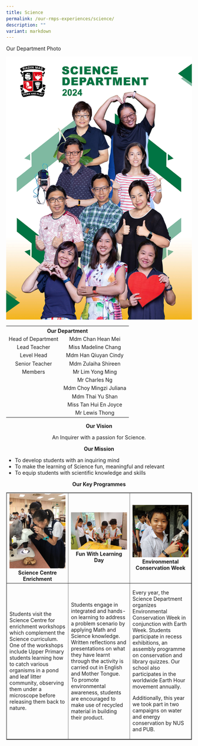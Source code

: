```yaml
---
title: Science
permalink: /our-rmps-experiences/science/
description: ""
variant: markdown
---
```

<p>Our Department Photo</p>
<img src="/images/2024/Dept/Science_24.jpg">
<table>
<tbody>
<tr>
<th style="text-align: center;" colspan="2">Our&nbsp;Department</th>
</tr>
<tr>
<td style="text-align: center;">Head of Department</td>
<td style="text-align: center;">Mdm Chan Hean Mei</td>
</tr>
<tr>
<td style="text-align: center;">Lead Teacher</td>
<td style="text-align: center;">Miss Madeline Chang</td>
</tr>
<tr>
<td style="text-align: center;">Level Head</td>
<td style="text-align: center;">Mdm Han Qiuyan Cindy</td>
</tr>
<tr>
<td style="text-align: center;">Senior Teacher</td>
<td style="text-align: center;">Mdm Zulaiha Shireen</td>
</tr>
<tr>
<td style="text-align: center;">Members</td>
<td style="text-align: center;">Mr Lim Yong Ming</td>
</tr>
	<tr>
<td style="text-align: center;">&nbsp;</td>
<td style="text-align: center;">Mr Charles Ng</td>
</tr>
<tr>
<td style="text-align: center;">&nbsp;</td>
<td style="text-align: center;">Mdm Choy Mingzi Juliana</td>
</tr>
<tr>
<td style="text-align: center;">&nbsp;</td>
<td style="text-align: center;">Mdm Thai Yu Shan</td>
</tr>
<tr>
<td style="text-align: center;">&nbsp;</td>
<td style="text-align: center;">Miss Tan Hui En Joyce</td>
</tr>
<tr>
<td style="text-align: center;">&nbsp;</td>
<td style="text-align: center;">Mr Lewis Thong</td>
</tr>
</tbody>
</table>
<p style="text-align: center;"><strong>Our Vision</strong></p>
<p style="text-align: center;">An Inquirer with a passion for Science.</p>
<p style="text-align: center;"><strong>Our Mission</strong></p>
<ul>
<li>To develop students with an inquiring mind</li>
<li>To make the learning of Science fun, meaningful and relevant</li>
<li>To equip students with scientific knowledge and skills</li>
</ul>
<p style="text-align: center;"><strong>Our Key Programmes</strong></p>
<table style="border-collapse: collapse; width: 100%;" border="1">
<tbody>
<tr>
<td style="width: 33.3333%; text-align: center;"><img src="/images/sci1.jpg"><strong>Science Centre Enrichment</strong></td>
<td style="width: 33.3333%; text-align: center;"><img src="/images/sci2.jpg">
<div><strong>Fun With Learning Day</strong></div>
</td>
<td style="width: 33.3333%; text-align: center;"><img src="/images/sci3.jpg"><strong>Environmental Conservation Week</strong></td>
</tr>
<tr>
<td style="width: 33.3333%;">
<p>Students visit the Science Centre for enrichment workshops which complement the Science curriculum. One of the workshops include Upper Primary students learning how to catch various organisms in a pond and leaf litter community, observing them under a microscope before releasing them back to nature.</p>
</td>
<td style="width: 33.3333%;">
<p>Students engage in integrated and hands-on learning to address a problem scenario by applying Math and Science knowledge. Written reflections and presentations on what they have learnt through the activity is carried out in English and Mother Tongue. To promote environmental awareness, students are encouraged to make use of recycled material in building their product.</p>
</td>
<td style="width: 33.3333%;">
<p>Every year, the Science Department organizes Environmental Conservation Week in conjunction with Earth Week. Students participate in recess exhibitions, an assembly programme on conservation and library quizzes. Our school also participates in the worldwide Earth Hour movement annually.</p>
<p>Additionally, this year we took part in two campaigns on water and energy conservation by NUS and PUB.</p>
</td>
</tr>
</tbody>
</table>